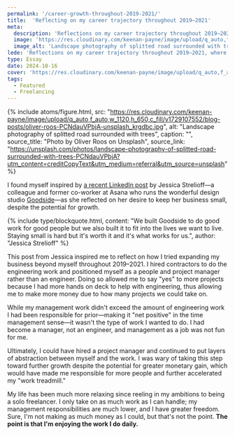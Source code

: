 ```yaml
---
permalink: '/career-growth-throughout-2019-2021/'
title:  'Reflecting on my career trajectory throughout 2019–2021'
meta: 
  description: 'Reflections on my career trajectory throughout 2019–2021, where I expanded my business beyond myself by hiring contractors and positioning myself as a people/project manager, rather than an engineer.'
  image: 'https://res.cloudinary.com/keenan-payne/image/upload/q_auto,f_auto,w_1120/v1729107552/blog-posts/oliver-roos-PCNdauVPbjA-unsplash_krgdbc.jpg'
  image_alt: 'Landscape photography of splitted road surrounded with trees'
lede: 'Reflections on my career trajectory throughout 2019–2021, where I expanded my business beyond myself by hiring contractors and positioning myself as a people/project manager, rather than an engineer.'
type: Essay
date: 2024-10-16
cover: 'https://res.cloudinary.com/keenan-payne/image/upload/q_auto,f_auto,w_1120/v1729107552/blog-posts/oliver-roos-PCNdauVPbjA-unsplash_krgdbc.jpg'
tags: 
  - Featured
  - Freelancing
---
```


{% include atoms/figure.html, src: "https://res.cloudinary.com/keenan-payne/image/upload/q_auto,f_auto,w_1120,h_650,c_fill/v1729107552/blog-posts/oliver-roos-PCNdauVPbjA-unsplash_krgdbc.jpg", alt: "Landscape photography of splitted road surrounded with trees", caption: "", source_title: "Photo by Oliver Roos on Unsplash", source_link: "https://unsplash.com/photos/landscape-photography-of-splitted-road-surrounded-with-trees-PCNdauVPbjA?utm_content=creditCopyText&utm_medium=referral&utm_source=unsplash" %}  

I found myself inspired by <a href="https://www.linkedin.com/feed/update/urn:li:activity:7252330857485537280/" target="_blank" rel="noopener">a recent LinkedIn post</a> by Jessica Strelioff—a colleague and former co-worker at Asana who runs the wonderful design studio <a href="https://www.goodside.studio" target="_blank" rel="noopener">Goodside</a>—as she reflected on her desire to keep her business small, despite the potential for growth.

{% include type/blockquote.html, content: "We built Goodside to do good work for good people but we also built it to fit into the lives we want to live. Staying small is hard but it's worth it and it's what works for us.", author: "Jessica Strelioff" %}

This post from Jessica inspired me to reflect on how I tried expanding my business beyond myself throughout 2019–2021. I hired contractors to do the engineering work and positioned myself as a people and project manager rather than an engineer. Doing so allowed me to say "yes" to more projects because I had more hands on deck to help with engineering, thus allowing me to make more money due to how many projects we could take on.

While my management work didn't exceed the amount of engineering work I had been responsible for prior—making it "net positive" in the time management sense—it wasn't the type of work I wanted to do. I had become a manager, not an engineer, and management as a job was not fun for me.

Ultimately, I could have hired a project manager and continued to put layers of abstraction between myself and the work. I was wary of taking this step toward further growth despite the potential for greater monetary gain, which would have made me responsible for more people and further accelerated my "work treadmill." 

My life has been much more relaxing since reeling in my ambitions to being a solo freelancer. I only take on as much work as I can handle; my management responsibilities are much lower, and I have greater freedom. Sure, I'm not making as much money as I could, but that's not the point. **The point is that I'm enjoying the work I do daily.**